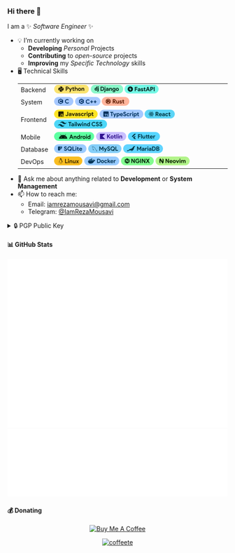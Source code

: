 <!--
### Hi there 👋

**IamRezaMousavi/IamRezaMousavi** is a ✨ _special_ ✨ repository because its `README.md` (this file) appears on your GitHub profile.

Here are some ideas to get you started:

- 🔭 I’m currently working on ...
- 🌱 I’m currently learning ...
- 👯 I’m looking to collaborate on ...
- 🤔 I’m looking for help with ...
- 💬 Ask me about ...
- 📫 How to reach me: ...
- 😄 Pronouns: ...
- ⚡ Fun fact: ...
-->

<!-- markdownlint-disable MD033 MD041 -->
### Hi there 👋

I am a ✨ _Software Engineer_ ✨

- 💡 I’m currently working on
  - **Developing** _Personal_ Projects
  - **Contributing** to _open-source_ projects
  - **Improving** my _Specific Technology_ skills
- 🖥 Technical Skills
  <table>
    <tr>
        <td>
            Backend
        </td>
        <td>
            <img height="20" alt="Python" src="./badges/python3.svg">
            <img height="20" alt="Django" src="./badges/django3.svg">
            <img height="20" alt="FastAPI" src="./badges/fastapi3.svg">
        </td>
    </tr>
    <tr>
        <td>
            System
        </td>
        <td>
            <img height="20" alt="C" src="./badges/c2.svg">
            <img height="20" alt="C++" src="./badges/c++2.svg">
            <img height="20" alt="Rust" src="./badges/rust2.svg">
        </td>
    </tr>
    <tr>
        <td>
            Frontend
        </td>
        <td>
            <img height="20" alt="Javascript" src="./badges/javascript3.svg">
            <img height="20" alt="Typescript" src="./badges/typescript2.svg">
            <img height="20" alt="React" src="./badges/react2.svg">
            <img height="20" alt="TailwindCSS" src="./badges/tailwindcss2.svg">
        </td>
    </tr>
    <tr>
        <td>
            Mobile
        </td>
        <td>
            <img height="20" alt="Android" src="./badges/android3.svg">
            <img height="20" alt="Kotlin" src="./badges/kotlin2.svg">
            <img height="20" alt="Flutter" src="./badges/flutter3.svg">
        </td>
    </tr>
    <tr>
        <td>
            Database
        </td>
        <td>
            <img height="20" alt="Sqlite" src="./badges/sqlite2.svg">
            <img height="20" alt="MySQL" src="./badges/mysql2.svg">
            <img height="20" alt="MariaDB" src="./badges/mariadb2.svg">
        </td>
    </tr>
    <tr>
        <td>
            DevOps
        </td>
        <td>
            <img height="20" alt="Linux" src="./badges/linux2.svg">
            <img height="20" alt="Docker" src="./badges/docker3.svg">
            <img height="20" alt="Nginx" src="./badges/nginx3.svg">
            <img height="20" alt="Neovim" src="./badges/neovim3.svg">
        </td>
    </tr>
    </table>
- 💬 Ask me about anything related to **Development** or **System Management**
- 📫 How to reach me:
  - Email: <iamrezamousavi@gmail.com>
  - Telegram: [@IamRezaMousavi](https://t.me/iamrezamousavi)

<details>
<summary>🔒 PGP Public Key</summary>

```gpg
-----BEGIN PGP PUBLIC KEY BLOCK-----

mQINBGU8GB4BEADxU9wvMMG3U4CPB7g2Xafdp99p73z2fueUfpok1IjuTUlsMgup
C6GlN70bk9ncQHovKwDrockKDorJGCNHtE56BxpeYMc8E5WdmABXTkJgQbihkBdi
g3EiIoQXvy/DkKWJflsOJvgEzV91VdpUkzFcBAALCoVZPgb3DrWE8QLGFTzm0Ksh
U5N0jd/yeZJuKpJH5UNn4J153lqQCinUPkHrMJeOaYv1V9hqmEdqEaClFEdHUZGJ
tI41MGKkfisEtMw1GTg4L2Jg8H2Nmv9H7TEerU9ytxsrJXEq63cheLymO5brR7so
puqwX4Z5MRAIqDJ53FYy7s3G6r7M40B8AnUMc6Y/5KYjZPfJOceJCLswsaDTdahf
saAUtfIZR8u0dizCQV9RN/oyn+Ed4cQ0vUquDCV6O6lsW2GsbGzoFDtJBwqKZ1Ps
KNh9XHfHHZRSboolG86Pmj4OpICd1ugF8dYeuF+9Q3i4pRasjE1bmDUOHgs8Uv50
htlagxqznuH70I/7brcm72yoWeanrM1xDB07RqFlHSmeJFApgGmr6k9Youp4d8RB
62QPLj6TpNJvMctu4boU8/z1HlCc7M9Ev7O3Af1O4DDRZ5joudPY0pUmzkGT4w+l
OzMqsFGczdLGf8HaeFTyhv2480VEJfbURzqvuJVvFjttgQAGppyXvCDEKQARAQAB
tCdSZXphIE1vdXNhdmkgPGlhbXJlemFtb3VzYXZpQGdtYWlsLmNvbT6JAk4EEwEI
ADgWIQSy/+TuMd7xGiilCYA/xY7K+jMZ4AUCZTwYHgIbAwULCQgHAgYVCgkICwIE
FgIDAQIeAQIXgAAKCRA/xY7K+jMZ4IphEADPFX8YibwQJq09COMdtbNQSjs/3SuX
ehGM00QTDq2Tyrdt5CBEpcUrZ8JIRjMUBjCCsDDPjn52SA+hNplZcNWPjeykR3X4
LbB8xF+wofQnUOBg/9hc3spb00ENYUhMdLGSaxpvilKKvCdxUBhI52TNIgcDC7yJ
qmkhot3dye+6Welimqh0NAPQSghFNiegEODHnXVIWC4hTj2tcs5G2AyeLdEG4amE
4hwetin+P7dEdcBpO+Tldwies4ejVr+Y8r4xMIzhl12ZSHVP6pOH2b4kq07tZaJL
VLZ/z3V0LRvfutlrnUjUy0TdtKTBGqYazp3aN53mrFvB2+dC4AYoIR/bsXADSiB0
7SmhQWh1+M6eZCfkmBjsyjH4IypLc4dO804RQ9zmohKXsUYMa/0OzG3QQGzfDJ5/
Dk3gziXveHJYkcBtfDP54f/vsCexq7cjW5l/9gYE1O2bAV2PU/hrOegun9gYrHxY
xGXD+9NVo8I7JVF2Y4urx0WFk0zb9lWy3wcLBeHuRhO+4KEwJJt5FqjxD2idF97j
Wiit5CqtaYR054ItYiNzmHFsIjetVTjTsqfhx566DFrNTuAFiVz3SEE0poIoa5j1
0Xb6ZZtEOWKaXpbPk76BxYeIn1JYCzBQxq1VS46y27S++3cnjcMMq0i2o7JmQuD/
C2xR72iy/3aJ57kCDQRlPBgeARAA55Qgl8Phco4keJKfdfAvCCF1cbwyM+A3Dqaj
Q9oUl0FRIaKF2rWHTdS4osTvps4HW4PObcMYH/QUKa9hKMpQnZiVvZ6E4wNOWR0F
POjo5RlzpsbtG55b3zDOeSeQKYt5XmdBbQdcNrNLeCovugckP+JtsFMZOSbRCaPx
Ngho0qIGtuwe9PFLNi1CzvIKRrLVmzErrVN4zTDnz0JMuj6CluUifCTENcaTnqII
sBaYRqs7jHPkIy6S4Y99HB6bh8AYal23uoko0sYu0ZpcynW3mQVHbnkM03JL2TII
OsNz4SgKgprVHSwbIxylnqSLjgY1gO7jE559chehNf7Rr0/lBKKyKvf2kHhpXIwJ
qAXDOgCijwPa43fRn9TJdgrB7GgRjwgz+btikG/aJOMe7xOINjufW1OGipMU3ijy
mNEY2S1shOjHYzjY7e86Q8YWqiTyFkSsbZ0UGzXmm9nacu//j3HH3bNHVMzDUSGC
dGNQFSGGk8brTwOkAVMiXejI1gZ+YA8LEwXMjYD1VnwV9WCgpBws/sSEXPS6Ydt7
eKaNPE1eHv5Z94CfmjqOg8EFhijPMQ70BikAxeeKBSrD2/2iMcXw64qQv7C9iVN0
QTY1MHSUZ9QHXA2KisKki0wyw1d0qqM9ycGlCZMvwVN7NIMlGTZJO7Q/Diy6ySS6
RcgTJSMAEQEAAYkCNgQYAQgAIBYhBLL/5O4x3vEaKKUJgD/Fjsr6MxngBQJlPBge
AhsMAAoJED/Fjsr6Mxng3eUQALkjV+FKSFBErgFkRGjpHhIh24sQXAy6hNmE+i3i
7JWFxNVFrm4V3P/J27ZA8SOs80sASjTl+IQHB0eV0V0LCcmTBiZ0RPOM2XDHCJHq
aNL0oTXh9BbzNuAlXWSlT4HhJ8PndwVg6G3jnEXVgEeNtV7ruOBhOnJ8dZqU0OoF
EPG4ZIlArpbzM2akRtfTtVwiJmkB16uYmNF4CGcGkCgH4y+/Ga+FVqdHmh7CROoj
VVpYaE+RK3DHdAJM4PPrR3Kkipzcrqz2Dj2M/VlevFJwona4Q4pCb+hw5P4DBCtK
eG0Clx2GxpgBPQrmVhu7WpS3tZdUtfLt/PaM0W8WtQpIWQoF2ucjHjJPGoKemEGa
eoLm/4OyDzpzEQefPHX9gW7Lvlb9HPvAvRkKDc73+hbz4bqhw9wgmOse+RAjtw8C
d2qLufJ/p6G6dsW3Sv3Vcp03e0XWroU0f6p44gXdIRbEx3B1WKFkcISNc8PrHxRP
SPOHjr5n9auWGuvAN27pcBQMolfLy7X7as4LPFLBQdipTB0pmHMtp+kwNRWdT+sq
2KLRTO0gpnJte6MKVWYduanKG6iWsE85IaoT1EIu/KMdtpAsOurktacuayF9fhU3
yKvJ+U9qJ5eC18jGNXz11NzOjs1kya33wZyEMbFW7zO4OovhAXniStXXOsURDFBN
KR44
=GNL6
-----END PGP PUBLIC KEY BLOCK-----
```

</details>

#### 📊 GitHub Stats

![User Metrics](./images/user-metrics.svg)
![Most Used Languages](./images/most-used-languages.svg)

#### 💰 Donating

<div align="center">
<a href="https://www.buymeacoffee.com/iamrezamousavi" target="_blank"><img src="https://cdn.buymeacoffee.com/buttons/v2/default-yellow.png" alt="Buy Me A Coffee" style="height: 60px !important;width: 217px !important;" ></a>

<a href="http://www.coffeete.ir/iamrezamousavi"><img src="http://www.coffeete.ir/images/buttons/lemonchiffon.png" alt="coffeete" style="width:260px;" /></a>
</div>
<!-- markdownlint-enable MD033 MD041 -->
